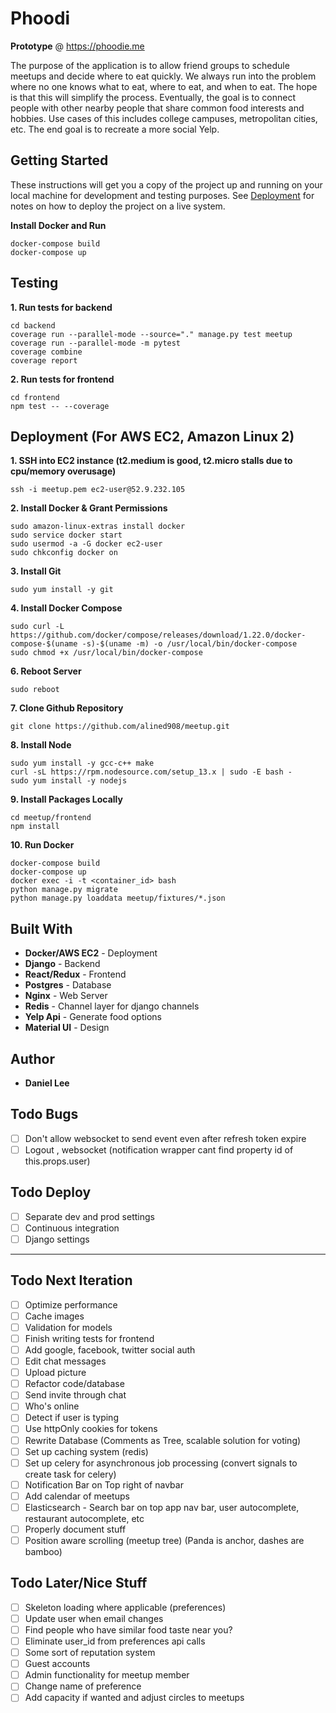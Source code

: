# Phoodi
**Prototype** @ https://phoodie.me

The purpose of the application is to allow friend groups to schedule meetups and decide where to eat quickly.  We always run into the problem where no one knows what to eat, where to eat, and when to eat.  The hope is that this will simplify the process.  Eventually, the goal is to connect people with other nearby people that share common food interests and hobbies. Use cases of this includes college campuses, metropolitan cities, etc. The end goal is to recreate a more social Yelp.

## Getting Started
These instructions will get you a copy of the project up and running on your local machine for development and testing purposes. See [Deployment](#deployment) for notes on how to deploy the project on a live system.

**Install Docker and Run**
```
docker-compose build
docker-compose up
```

## Testing
**1. Run tests for backend**
```
cd backend
coverage run --parallel-mode --source="." manage.py test meetup
coverage run --parallel-mode -m pytest
coverage combine
coverage report
```
**2. Run tests for frontend**
```
cd frontend
npm test -- --coverage
```

## Deployment (For AWS EC2, Amazon Linux 2)
**1. SSH into EC2 instance (t2.medium is good, t2.micro stalls due to cpu/memory overusage)**
``` 
ssh -i meetup.pem ec2-user@52.9.232.105
```
**2. Install Docker & Grant Permissions**
```
sudo amazon-linux-extras install docker
sudo service docker start
sudo usermod -a -G docker ec2-user
sudo chkconfig docker on
```
**3. Install Git**
```
sudo yum install -y git
```
**4. Install Docker Compose**
```
sudo curl -L https://github.com/docker/compose/releases/download/1.22.0/docker-compose-$(uname -s)-$(uname -m) -o /usr/local/bin/docker-compose
sudo chmod +x /usr/local/bin/docker-compose
```
**6. Reboot Server**
```
sudo reboot
```
**7. Clone Github Repository** 
```
git clone https://github.com/alined908/meetup.git
```
**8. Install Node**
```
sudo yum install -y gcc-c++ make
curl -sL https://rpm.nodesource.com/setup_13.x | sudo -E bash -
sudo yum install -y nodejs
```
**9. Install Packages Locally**
```
cd meetup/frontend
npm install
```
**10. Run Docker**
```
docker-compose build
docker-compose up
docker exec -i -t <container_id> bash
python manage.py migrate
python manage.py loaddata meetup/fixtures/*.json
```

## Built With

* **Docker/AWS EC2** - Deployment
* **Django** - Backend
* **React/Redux** - Frontend
* **Postgres** - Database
* **Nginx** - Web Server
* **Redis** - Channel layer for django channels
* **Yelp Api** - Generate food options
* **Material UI** - Design

## Author
* **Daniel Lee** 

## Todo Bugs
- [ ] Don't allow websocket to send event even after refresh token expire
- [ ] Logout , websocket (notification wrapper cant find property id of this.props.user)

## Todo Deploy
- [ ] Separate dev and prod settings
- [ ] Continuous integration
- [ ] Django settings

---------------------------------------------------------------

## Todo Next Iteration
- [ ] Optimize performance
- [ ] Cache images
- [ ] Validation for models
- [ ] Finish writing tests for frontend
- [ ] Add google, facebook, twitter social auth
- [ ] Edit chat messages
- [ ] Upload picture
- [ ] Refactor code/database
- [ ] Send invite through chat
- [ ] Who's online
- [ ] Detect if user is typing
- [ ] Use httpOnly cookies for tokens
- [ ] Rewrite Database (Comments as Tree, scalable solution for voting)
- [ ] Set up caching system (redis)
- [ ] Set up celery for asynchronous job processing (convert signals to create task for celery)
- [ ] Notification Bar on Top right of navbar
- [ ] Add calendar of meetups
- [ ] Elasticsearch - Search bar on top app nav bar, user autocomplete, restaurant autocomplete, etc
- [ ] Properly document stuff
- [ ] Position aware scrolling (meetup tree) (Panda is anchor, dashes are bamboo)

## Todo Later/Nice Stuff
- [ ] Skeleton loading where applicable (preferences)
- [ ] Update user when email changes
- [ ] Find people who have similar food taste near you?
- [ ] Eliminate user_id from preferences api calls
- [ ] Some sort of reputation system
- [ ] Guest accounts
- [ ] Admin functionality for meetup member
- [ ] Change name of preference
- [ ] Add capacity if wanted and adjust circles to meetups
